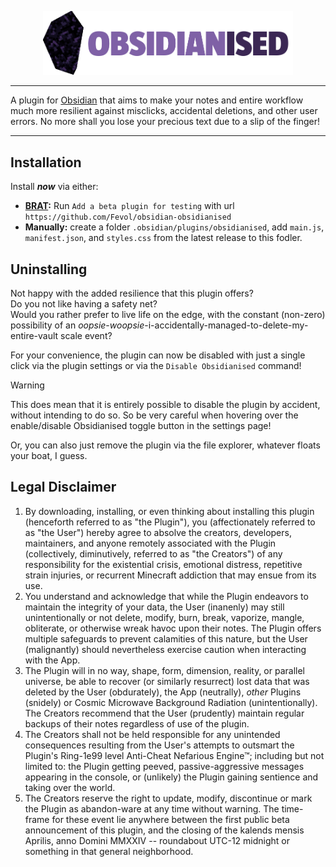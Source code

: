 

<p align="center">
	<img src="images/obsidianised-logo.png" width="400">
</p>


---
A plugin for [Obsidian](https://obsidian.md) that aims to make your notes and entire workflow
much more resilient against misclicks, accidental deletions, and other user errors.
No more shall you lose your precious text due to a slip of the finger!

---

## Installation

Install **_now_** via either:

- [**BRAT**](https://github.com/TfTHacker/obsidian42-brat)**:** Run `Add a beta plugin for testing` with url `https://github.com/Fevol/obsidian-obsidianised`
- **Manually:** create a folder `.obsidian/plugins/obsidianised`, add `main.js`, `manifest.json`, and `styles.css` from the latest release to this fodler.


## Uninstalling
Not happy with the added resilience that this plugin offers? <br>
Do you not like having a safety net? <br>
Would you rather prefer to live life on the edge, with the constant (non-zero) possibility of an _oopsie_-_woopsie_-i-accidentally-managed-to-delete-my-entire-vault scale event?

For your convenience, the
plugin can now be disabled with just a single click via the plugin settings or via the `Disable Obsidianised` command!

> [!WARNING]
> This does mean that it is entirely possible to disable the plugin by accident, without
> intending to do so. So be very careful when hovering over the enable/disable Obsidianised toggle button in the settings page!

Or, you can also just remove the plugin via the file explorer, whatever floats your boat, I guess.


## Legal Disclaimer

1. By downloading, installing, or even thinking about installing this plugin (henceforth referred to as "the Plugin"), you (affectionately referred to as "the User") hereby agree to absolve the creators, developers, maintainers, and anyone remotely associated with the Plugin (collectively, diminutively, referred to as "the Creators") of any responsibility for the existential crisis, emotional distress, repetitive strain injuries, or recurrent Minecraft addiction that may ensue from its use.
2. You understand and acknowledge that while the Plugin endeavors to maintain the integrity of your data, the User (inanenly) may still unintentionally or not delete, modify, burn, break, vaporize, mangle, obliterate, or otherwise wreak havoc upon their notes. The Plugin offers multiple safeguards to prevent calamities of this nature, but the User (malignantly) should nevertheless exercise caution when interacting with the App.
3. The Plugin will in no way, shape, form, dimension, reality, or parallel universe, be able to recover (or similarly resurrect) lost data that was deleted by the User (obdurately), the App (neutrally), _other_ Plugins (snidely) or Cosmic Microwave Background Radiation (unintentionally). The Creators recommend that the User (prudently) maintain regular backups of their notes regardless of use of the plugin.
4. The Creators shall not be held responsible for any unintended consequences resulting from the User's attempts to outsmart the Plugin's Ring-1e99 level Anti-Cheat Nefarious Engine™; including but not limited to: the Plugin getting peeved, passive-aggressive messages appearing in the console, or (unlikely) the Plugin gaining sentience and taking over the world.
5. The Creators reserve the right to update, modify, discontinue or mark the Plugin as abandon-ware at any time without warning. The time-frame for these event lie anywhere between the first public beta announcement of this plugin, and the closing of the kalends mensis Aprilis, anno Domini MMXXIV -- roundabout UTC-12 midnight or something in that general neighborhood.

